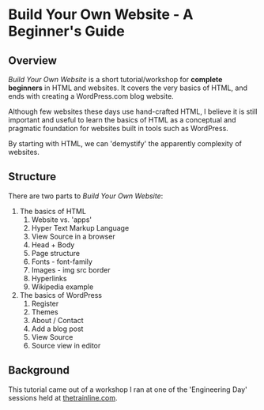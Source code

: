Build Your Own Website - A Beginner's Guide
===========================================

Overview
--------

*Build Your Own Website* is a short tutorial/workshop for **complete beginners** in HTML and websites. It covers the very basics of HTML, and ends with creating a WordPress.com blog website.

Although few websites these days use hand-crafted HTML, I believe it is still important and useful to learn the basics of HTML as a conceptual and pragmatic foundation for websites built in tools such as WordPress.

By starting with HTML, we can 'demystify' the apparently complexity of websites.

Structure
---------

There are two parts to *Build Your Own Website*:

1. The basics of HTML
    1. Website vs. 'apps'
    1. Hyper Text Markup Language
    1. View Source in a browser
    1. Head + Body
    1. Page structure
    1. Fonts - font-family
    1. Images - img src border
    1. Hyperlinks
    1. Wikipedia example
1. The basics of WordPress
    1. Register
    1. Themes
    1. About / Contact
    1. Add a blog post
    1. View Source
    1. Source view in editor



Background
----------

This tutorial came out of a workshop I ran at one of the 'Engineering Day' sessions held at [thetrainline.com](http://engineering.thetrainline.com/). 